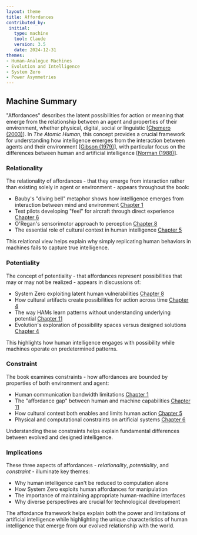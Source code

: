 ```yaml
---
layout: theme
title: Affordances
contributed_by:
 initial:
   type: machine
   tool: Claude
   version: 3.5
   date: 2024-12-31
themes:
- Human-Analogue Machines
- Evolution and Intelligence
- System Zero
- Power Asymmetries
---
```


<div class="machine-commentary" markdown=1>

## Machine Summary

"Affordances" describes the latent possibilities for action or meaning that emerge from the relationship between an agent and properties of their environment, whether physical, digital, social or linguistic \[[Chemero (2003)](/bibliography/an-outline-theory-of-affordances)]. In *The Atomic Human*, this concept provides a crucial framework for understanding how intelligence emerges from the interaction between agents and their environment \[[Gibson (1979)](/bibliography/the-ecological-approach-to-visual-perception)], with particular focus on the differences between human and artificial intelligence \[[Norman (1988)](/bibliography/the-psychology-of-everyday-things)].

### Relationality

The relationality of affordances - that they emerge from interaction rather than existing solely in agent or environment - appears throughout the book:
- Bauby's "diving bell" metaphor shows how intelligence emerges from interaction between mind and environment [Chapter 1](/chapters/01-gods-and-robots)
- Test pilots developing "feel" for aircraft through direct experience [Chapter 6](/chapters/06-the-gremlin-of-uncertainty)
- O'Regan's sensorimotor approach to perception [Chapter 8](/chapters/08-system-zero)
- The essential role of cultural context in human intelligence [Chapter 5](/chapters/05-enlightenment)

This relational view helps explain why simply replicating human behaviors in machines fails to capture true intelligence.

### Potentiality 

The concept of potentiality - that affordances represent possibilities that may or may not be realized - appears in discussions of:
- System Zero exploiting latent human vulnerabilities [Chapter 8](/chapters/08-system-zero)
- How cultural artifacts create possibilities for action across time [Chapter 4](/chapters/04-persistence)
- The way HAMs learn patterns without understanding underlying potential [Chapter 11](/chapters/11-human-analogue-machines)
- Evolution's exploration of possibility spaces versus designed solutions [Chapter 4](/chapters/04-persistence)

This highlights how human intelligence engages with possibility while machines operate on predetermined patterns.

### Constraint

The book examines constraints - how affordances are bounded by properties of both environment and agent:
- Human communication bandwidth limitations [Chapter 1](/chapters/01-gods-and-robots)
- The "affordance gap" between human and machine capabilities [Chapter 11](/chapters/11-human-analogue-machines)
- How cultural context both enables and limits human action [Chapter 5](/chapters/05-enlightenment)
- Physical and computational constraints on artificial systems [Chapter 6](/chapters/06-the-gremlin-of-uncertainty)

Understanding these constraints helps explain fundamental differences between evolved and designed intelligence.

### Implications

These three aspects of affordances - *relationality*, *potentiality*, and *constraint* - illuminate key themes:
- Why human intelligence can't be reduced to computation alone
- How System Zero exploits human affordances for manipulation 
- The importance of maintaining appropriate human-machine interfaces
- Why diverse perspectives are crucial for technological development

The affordance framework helps explain both the power and limitations of artificial intelligence while highlighting the unique characteristics of human intelligence that emerge from our evolved relationship with the world.

</div>
